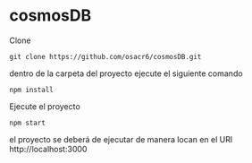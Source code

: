 # cosmosDB

Clone
```
git clone https://github.com/osacr6/cosmosDB.git
```
dentro de la carpeta del proyecto ejecute el siguiente comando
```
npm install
```
Ejecute el proyecto
```
npm start
```
el proyecto se deberá de ejecutar de manera locan en el URl http://localhost:3000
